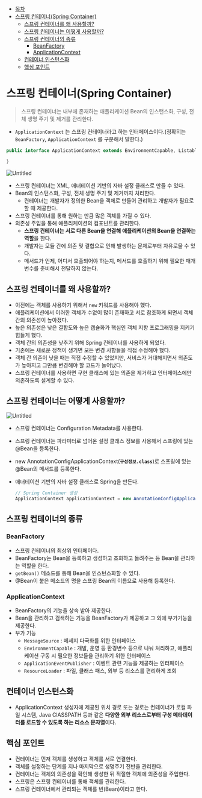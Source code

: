 * [목차](#목차)
* [스프링 컨테이너(Spring Container)](#스프링-컨테이너spring-container)
    + [스프링 컨테이너를 왜 사용할까?](#스프링-컨테이너를-왜-사용할까)
    + [스프링 컨테이너는 어떻게 사용할까?](#스프링-컨테이너는-어떻게-사용할까)
    + [스프링 컨테이너의 종류](#스프링-컨테이너의-종류)
        + [BeanFactory](#beanfactory)
        + [ApplicationContext](#applicationcontext)
    + [컨테이너 인스턴스화](#컨테이너-인스턴스화)
    + [핵심 포인트](#핵심-포인트)

# 스프링 컨테이너(Spring Container)

> 스프링 컨테이너는 내부에 존재하는 애플리케이션 Bean의 인스턴스화, 구성, 전체 생명 주기 및 제거를 관리한다.
> 
- `ApplicationContext` 는 스프링 컨테이너라고 하는 인터페이스이다.(정확히는 `BeanFactory`, `ApplicationContext` 를 구분해서 말한다.)

```java
public interface ApplicationContext extends EnvironmentCapable, ListableBeanFactory, HierarchicalBeanFactory, MessageSource, ApplicationEventPublisher, ResourcePatternResolver {

}
```

![Untitled](https://s3.us-west-2.amazonaws.com/secure.notion-static.com/88cab006-a8fa-4eb3-b408-58a17e4cf47b/Untitled.png?X-Amz-Algorithm=AWS4-HMAC-SHA256&X-Amz-Content-Sha256=UNSIGNED-PAYLOAD&X-Amz-Credential=AKIAT73L2G45EIPT3X45%2F20221013%2Fus-west-2%2Fs3%2Faws4_request&X-Amz-Date=20221013T135456Z&X-Amz-Expires=86400&X-Amz-Signature=baa389f07586f2843abdfd13d6054c66ebee74b895d2c2f53c67b395ece86028&X-Amz-SignedHeaders=host&response-content-disposition=filename%20%3D%22Untitled.png%22&x-id=GetObject)

- 스프링 컨테이너는 XML, 애너테이션 기반의 자바 설정 클래스로 만들 수 있다.
- Bean의 인스턴스화, 구성, 전체 생명 주기 및 제거까지 처리한다.
    - 컨테이너는 개발자가 정의한 Bean을 객체로 만들어 관리하고 개발자가 필요로 할 때 제공한다.
- 스프링 컨테이너를 통해 원하는 만큼 많은 객체를 가질 수 있다.
- 의존성 주입을 통해 애플리케이션의 컴포넌트를 관리한다.
    - **스프링 컨테이너는 서로 다른 Bean을 연결해 애플리케이션의 Bean을 연결하는 역할**을 한다.
    - 개발자는 모듈 간에 의존 및 결합으로 인해 발생하는 문제로부터 자유로울 수 있다.
    - 메서드가 언제, 어디서 호출되어야 하는지, 메서드를 호출하기 위해 필요한 매개 변수를 준비해서 전달하지 않는다.

## 스프링 컨테이너를 왜 사용할까?

- 이전에는 객체를 사용하기 위해서 `new` 키워드를 사용해야 했다.
- 애플리케이션에서 이러한 객체가 수없이 많이 존재하고 서로 참조하게 되면서 객체 간의 의존성이 높아졌다.
- 높은 의존성은 낮은 결합도와 높은 캡슐화가 핵심인 객체 지향 프로그래밍을 지키기 힘들게 했다.
- 객체 간의 의존성을 낮추기 위해 Spring 컨테이너를 사용하게 되었다.
- 기존에는 새로운 정책이 생기면 모든 변경 사항들을 직접 수정해야 했다.
- 객체 간 의존이 낮을 때는 직접 수정할 수 있었지만, 서비스가 거대해지면서 의존도가 높아지고 그만큼 변경해야 할 코드가 늘어났다.
- 스프링 컨테이너를 사용하면 구현 클래스에 있는 의존을 제거하고 인터페이스에만 의존하도록 설계할 수 있다.

## 스프링 컨테이너는 어떻게 사용할까?

![Untitled](https://s3.us-west-2.amazonaws.com/secure.notion-static.com/0879cba4-5cab-4d9c-9f70-5d5edb523b1d/Untitled.png?X-Amz-Algorithm=AWS4-HMAC-SHA256&X-Amz-Content-Sha256=UNSIGNED-PAYLOAD&X-Amz-Credential=AKIAT73L2G45EIPT3X45%2F20221013%2Fus-west-2%2Fs3%2Faws4_request&X-Amz-Date=20221013T135508Z&X-Amz-Expires=86400&X-Amz-Signature=fbcbf98df0419e7a191355383dc0415af05cd0ac6ce00c7f24dd751f1aa555b7&X-Amz-SignedHeaders=host&response-content-disposition=filename%20%3D%22Untitled.png%22&x-id=GetObject)

- 스프링 컨테이너는 Configuration Metadata를 사용한다.
- 스프링 컨테이너는 파라미터로 넘어온 설정 클래스 정보를 사용해서 스프링에 있는  @Bean을 등록한다.
- new AnnotationConfigApplicationContext(**`구성정보.class`**)로 스프링에 있는 @Bean의 메서드를 등록한다.
- 애너테이션 기반의 자바 설정 클래스로 Spring을 만든다.
    
    ```java
    // Spring Container 생성
    ApplicationContext applicationContext = new AnnotationConfigApplicationContext(DependencyConfig.class);
    ```
    

## 스프링 컨테이너의 종류

### BeanFactory

- 스프링 컨테이너의 최상위 인터페이다.
- BeanFactory는 Bean을 등록하고 생성하고 조회하고 돌려주는 등 Bean을 관리하는 역할을 한다.
- `getBean()` 메소드를 통해 Bean을 인스턴스화할 수 있다.
- @Bean이 붙은 메소드의 명을 스프링 Bean의 이름으로 사용해 등록한다.

 

### ApplicationContext

- BeanFactory의 기능을 상속 받아 제공한다.
- Bean을 관리하고 검색하는 기능을 BeanFactory가 제공하고 그 외에 부가기능을 제공한다.
- 부가 기능
    - `MessageSource` : 메세지 다국화를 위한 인터페이스
    - `EnvironmentCapable` : 개발, 운영 등 환경변수 등으로 나눠 처리하고, 애플리케이션 구동 시 필요한 정보들을 관리하기 위한 인터페이스
    - `ApplicationEventPublisher` : 이벤트 관련 기능을 제공하는 인터페이스
    - `ResourceLoader` : 파일, 클래스 패스, 외부 등 리소스를 편리하게 조회

## 컨테이너 인스턴스화

- ApplicationContext 생성자에 제공된 위치 경로 또는 경로는 컨테이너가 로컬 파일 시스템, Java ClASSPATH 등과 같은 **다양한 외부 리소스로부터 구성 메타데이터를 로드할 수 있도록 하는 리소스 문자열**이다.

## 핵심 포인트

- 컨테이너는 먼저 객체를 생성하고 객체를 서로 연결한다.
- 객체를 설정하는 단계를 지나 마지막으로 생명주기 전반을 관리한다.
- 컨테이너는 객체의 의존성을 확인해 생성한 뒤 적절한 객체에 의존성을 주입한다.
- 스프링은 스프링 컨테이너를 통해 객체를 관리한다.
- 스프링 컨테이너에서 관리되는 객체를 빈(Bean)이라고 한다.